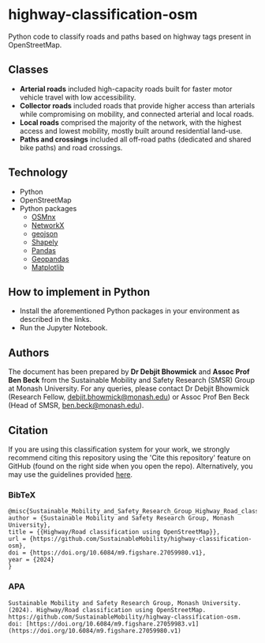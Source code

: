 # highway-classification-osm
Python code to classify roads and paths based on highway tags present in OpenStreetMap.

## Classes
- **Arterial roads** included high-capacity roads built for faster motor vehicle travel with low accessibility. 
- **Collector roads** included roads that provide higher access than arterials while compromising on mobility, and connected arterial and local roads. 
- **Local roads** comprised the majority of the network, with the highest access and lowest mobility, mostly built around residential land-use. 
- **Paths and crossings** included all off-road paths (dedicated and shared bike paths) and road crossings.

## Technology
  * Python
  * OpenStreetMap
  * Python packages
    * [OSMnx](https://osmnx.readthedocs.io/en/stable/user-reference.html)
    * [NetworkX](https://networkx.org/)
    * [geojson](https://pypi.org/project/geojson/)
    * [Shapely](https://shapely.readthedocs.io/en/stable/manual.html)
    * [Pandas](https://pandas.pydata.org/docs/index.html)
    * [Geopandas](https://geopandas.org/en/stable/)
    * [Matplotlib](https://matplotlib.org/)
   
## How to implement in Python
  * Install the aforementioned Python packages in your environment as described in the links.
  * Run the Jupyter Notebook.

## Authors
The document has been prepared by **Dr Debjit Bhowmick** and **Assoc Prof Ben Beck** from the Sustainable Mobility and Safety Research (SMSR) Group at Monash University. 
For any queries, please contact Dr Debjit Bhowmick (Research Fellow, debjit.bhowmick@monash.edu) or Assoc Prof Ben Beck (Head of SMSR, ben.beck@monash.edu).

## Citation
If you are using this classification system for your work, we strongly recommend citing this repository using the 'Cite this repository' feature on GitHub (found on the right side when you open the repo). 
Alternatively, you may use the guidelines provided [here](https://www.ilovephd.com/how-do-you-cite-a-github-repository/).

### BibTeX
```
@misc{Sustainable_Mobility_and_Safety_Research_Group_Highway_Road_classification_using_2024,
author = {Sustainable Mobility and Safety Research Group, Monash University},
title = {{Highway/Road classification using OpenStreetMap}},
url = {https://github.com/SustainableMobility/highway-classification-osm},
doi = {https://doi.org/10.6084/m9.figshare.27059980.v1},
year = {2024}
}
```
>
### APA
```
Sustainable Mobility and Safety Research Group, Monash University. (2024). Highway/Road classification using OpenStreetMap. https://github.com/SustainableMobility/highway-classification-osm. doi: [https://doi.org/10.6084/m9.figshare.27059983.v1](https://doi.org/10.6084/m9.figshare.27059980.v1)
```
